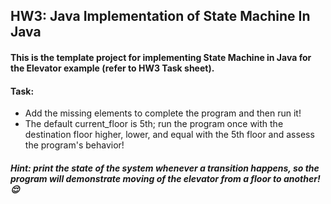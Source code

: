 ## HW3: Java Implementation of State Machine In Java
#### This is the template project for implementing State Machine in Java for the Elevator example (refer to HW3 Task sheet). 
#### Task: 
 - Add the missing elements to complete the program and then run it! 
 - The default current_floor is 5th; run the program once with the destination floor higher, lower, and equal with the 5th floor and assess the program's behavior! 
##### Hint: print the state of the system whenever a transition happens, so the program will demonstrate moving of the elevator from a floor to another! :relieved:
